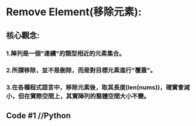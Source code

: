 # Remove Element(移除元素):
## 核心觀念:
### 1.陣列是一個"連續"的類型相近的元素集合。
### 2.所謂移除，並不是刪除，而是對目標元素進行"覆蓋"。
### 3.在各種程式語言中，移除元素後，取其長度(len(nums))，確實會減小，但在實際空間上，其實陣列的整體空間大小不變。
## Code #1 //Python

